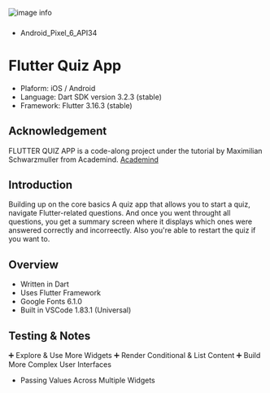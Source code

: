 ![image info](screenshots/flutter_quiz_screenshot.png)
###
- Android_Pixel_6_API34

# Flutter Quiz App
* Plaform: iOS / Android
* Language: Dart SDK version 3.2.3 (stable)
* Framework: Flutter 3.16.3 (stable)

## Acknowledgement
FLUTTER QUIZ APP is a code-along project under the tutorial by Maximilian Schwarzmuller from Academind.
[Academind](https://academind.com/)


## Introduction
Building up on the core basics 
A quiz app that allows you to start a quiz, navigate Flutter-related questions.
And once you went throught all questions, you get a summary screen where it displays which ones were answered correctly and incorreectly. 
Also you're able to restart the quiz if you want to. 

## Overview
- Written in Dart 
- Uses Flutter Framework
- Google Fonts 6.1.0
- Built in VSCode 1.83.1 (Universal)

## Testing & Notes
➕ Explore & Use More Widgets
➕ Render Conditional & List Content
➕ Build More Complex User Interfaces
- Passing Values Across Multiple Widgets

